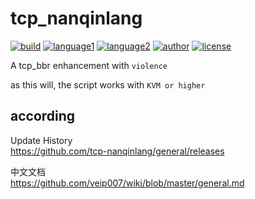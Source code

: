 # tcp_nanqinlang

[![build](https://github.com/nanqinlang/SVG/blob/master/build%20passing.svg)](https://github.com/tcp-nanqinlang/general)
[![language1](https://github.com/nanqinlang/SVG/blob/master/language-c-blue.svg)](https://github.com/tcp-nanqinlang/general)
[![language2](https://github.com/nanqinlang/SVG/blob/master/language-shell-blue.svg)](https://github.com/tcp-nanqinlang/general)
[![author](https://github.com/nanqinlang/SVG/blob/master/author-nanqinlang-lightgrey.svg)](https://github.com/tcp-nanqinlang/general)
[![license](https://github.com/nanqinlang/SVG/blob/master/license-GPLv3-orange.svg)](https://github.com/tcp-nanqinlang/general)

A tcp_bbr enhancement with `violence`

as this will, the script works with `KVM or higher`

## according
Update History  
https://github.com/tcp-nanqinlang/general/releases

中文文档  
https://github.com/veip007/wiki/blob/master/general.md
